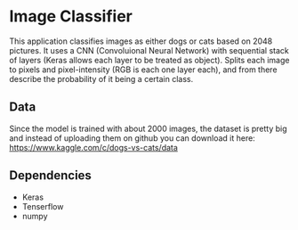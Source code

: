 # Image Classifier

This application classifies images as either dogs or cats based on 2048 pictures. It uses a CNN (Convoluional Neural Network) with sequential stack of layers (Keras allows each layer to be treated as object). Splits each image to pixels and pixel-intensity (RGB is each one layer each), and from there describe the probability of it being a certain class. 

## Data
Since the model is trained with about 2000 images, the dataset is pretty big and instead of uploading them on github you can download it here: https://www.kaggle.com/c/dogs-vs-cats/data

## Dependencies

- Keras
- Tenserflow
- numpy